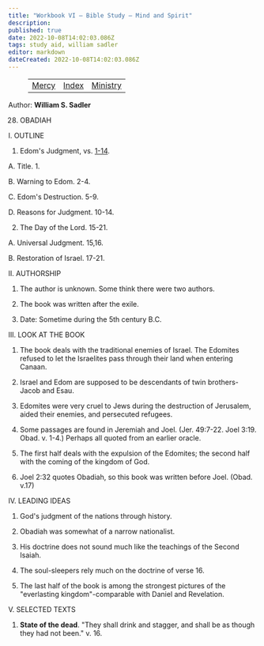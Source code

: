 ```yaml
---
title: "Workbook VI — Bible Study — Mind and Spirit"
description: 
published: true
date: 2022-10-08T14:02:03.086Z
tags: study aid, william sadler
editor: markdown
dateCreated: 2022-10-08T14:02:03.086Z
---
```


<figure class="table chapter-navigator">
	<table>
		<tbody>
		<tr>
			<td><a href="/en/William_S_Sadler/Workbook_6_Bible_Study/Mercy">Mercy</a></td>
			<td><a href="/en/William_S_Sadler/Workbook_6_Bible_Study/Index">Index</a></td>
			<td><a href="/en/William_S_Sadler/Workbook_6_Bible_Study/Ministry">Ministry</a></td>
		</tr>
		</tbody>
	</table>
</figure>

Author: **William S. Sadler**


28. OBADIAH

I. OUTLINE

1. Edom's Judgment, vs. [1-14](/en/Bible/Obadiah/1.htm).

A. Title. 1.

B. Warning to Edom. 2-4.

C. Edom's Destruction. 5-9.

D. Reasons for Judgment. 10-14.

2. The Day of the Lord. 15-21.

A. Universal Judgment. 15,16.

B. Restoration of Israel. 17-21.

II. AUTHORSHIP

1. The author is unknown. Some think there were two authors.

2. The book was written after the exile.

3. Date: Sometime during the 5th century B.C.

III. LOOK AT THE BOOK

1. The book deals with the traditional enemies of Israel. The Edomites refused to let the Israelites pass through their land when entering Canaan.

2. Israel and Edom are supposed to be descendants of twin brothers-Jacob and Esau.

3. Edomites were very cruel to Jews during the destruction of Jerusalem, aided their enemies, and persecuted refugees.

4. Some passages are found in Jeremiah and Joel. (Jer. 49:7-22. Joel 3:19. Obad. v. 1-4.) Perhaps all quoted from an earlier oracle.

5. The first half deals with the expulsion of the Edomites; the second half with the coming of the kingdom of God.

6. Joel 2:32 quotes Obadiah, so this book was written before Joel. (Obad. v.17)

IV. LEADING IDEAS

1. God's judgment of the nations through history.

2. Obadiah was somewhat of a narrow nationalist.

3. His doctrine does not sound much like the teachings of the Second Isaiah.

4. The soul-sleepers rely much on the doctrine of verse 16.

5. The last half of the book is among the strongest pictures of the "everlasting kingdom"-comparable with Daniel and Revelation.

V. SELECTED TEXTS

1. **State of the dead**. "They shall drink and stagger, and shall be as though they had not been." v. 16.


<br>

